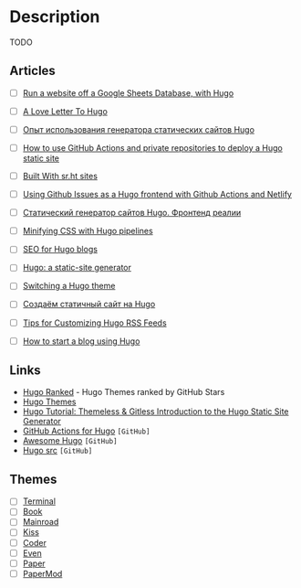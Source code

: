 # Description

TODO


## Articles

- [ ] [Run a website off a Google Sheets Database, with Hugo](https://www.markhansen.co.nz/build-a-website-off-a-google-sheets-database-using-hugo-netlify/)
- [ ] [A Love Letter To Hugo](https://akondas.com/blog/a-love-letter-to-hugo/)
- [ ] [Опыт использования генератора статических сайтов Hugo](https://habr.com/ru/post/473656/)
- [ ] [How to use GitHub Actions and private repositories to deploy a Hugo static site](https://reverse.put.as/2021/03/11/hugo-githubactions/)
- [ ] [Built With sr.ht sites](https://www.monotux.tech/posts/2021/03/built-with-srht-sites/)
- [ ] [Using Github Issues as a Hugo frontend with Github Actions and Netlify](https://shazow.net/posts/github-issues-as-a-hugo-frontend/)
- [ ] [Статический генератор сайтов Hugo. Фронтенд реалии](https://habr.com/ru/post/532738/)
- [ ] [Minifying CSS with Hugo pipelines](https://mathieuhendey.com/2020/10/minifying-css-with-hugo-pipelines/)
- [ ] [SEO for Hugo blogs](https://mathieuhendey.com/2020/10/seo-for-hugo-blogs/)
- [ ] [Hugo: a static-site generator](https://lwn.net/Articles/825507/)
- [ ] [Switching a Hugo theme](https://misha.brukman.net/blog/2019/05/switching-hugo-theme/)
- [ ] [Создаём статичный сайт на Hugo](https://thecode.media/hugo/)
- [ ] [Tips for Customizing Hugo RSS Feeds](https://benjamincongdon.me/blog/2020/01/14/Tips-for-Customizing-Hugo-RSS-Feeds/)
- [ ] [How to start a blog using Hugo](https://flaviocopes.com/start-blog-with-hugo/)


## Links

- [Hugo Ranked](https://hugoranked.com/) - Hugo Themes ranked by GitHub Stars
- [Hugo Themes](https://themes.gohugo.io/themes/paperesque/)
- [Hugo Tutorial: Themeless & Gitless Introduction to the Hugo Static Site Generator](https://www.ii.com/themeless-gitless-intro-hugo/)
- [GitHub Actions for Hugo](https://github.com/peaceiris/actions-hugo) `[GitHub]`
- [Awesome Hugo](https://github.com/theNewDynamic/awesome-hugo) `[GitHub]`
- [Hugo src](https://github.com/gohugoio/hugo) `[GitHub]`


## Themes

- [ ] [Terminal](https://github.com/panr/hugo-theme-terminal)
- [ ] [Book](https://github.com/alex-shpak/hugo-book)
- [ ] [Mainroad](https://github.com/Vimux/Mainroad)
- [ ] [Kiss](https://github.com/ribice/kiss)
- [ ] [Coder](https://github.com/luizdepra/hugo-coder/)
- [ ] [Even](https://github.com/olOwOlo/hugo-theme-even)
- [ ] [Paper](https://github.com/nanxiaobei/hugo-paper)
- [ ] [PaperMod](https://github.com/adityatelange/hugo-PaperMod)
